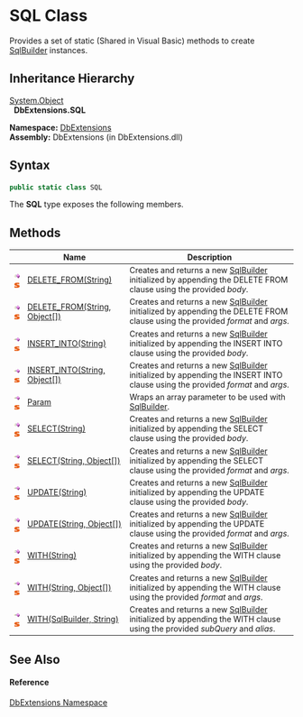SQL Class
=========
Provides a set of static (Shared in Visual Basic) methods to create [SqlBuilder][1] instances.


Inheritance Hierarchy
---------------------
[System.Object][2]  
  **DbExtensions.SQL**  

**Namespace:** [DbExtensions][3]  
**Assembly:** DbExtensions (in DbExtensions.dll)

Syntax
------

```csharp
public static class SQL
```

The **SQL** type exposes the following members.


Methods
-------

                                 | Name                               | Description                                                                                                                       
-------------------------------- | ---------------------------------- | --------------------------------------------------------------------------------------------------------------------------------- 
![Public method]![Static member] | [DELETE_FROM(String)][4]           | Creates and returns a new [SqlBuilder][1] initialized by appending the DELETE FROM clause using the provided *body*.              
![Public method]![Static member] | [DELETE_FROM(String, Object[])][5] | Creates and returns a new [SqlBuilder][1] initialized by appending the DELETE FROM clause using the provided *format* and *args*. 
![Public method]![Static member] | [INSERT_INTO(String)][6]           | Creates and returns a new [SqlBuilder][1] initialized by appending the INSERT INTO clause using the provided *body*.              
![Public method]![Static member] | [INSERT_INTO(String, Object[])][7] | Creates and returns a new [SqlBuilder][1] initialized by appending the INSERT INTO clause using the provided *format* and *args*. 
![Public method]![Static member] | [Param][8]                         | Wraps an array parameter to be used with [SqlBuilder][1].                                                                         
![Public method]![Static member] | [SELECT(String)][9]                | Creates and returns a new [SqlBuilder][1] initialized by appending the SELECT clause using the provided *body*.                   
![Public method]![Static member] | [SELECT(String, Object[])][10]     | Creates and returns a new [SqlBuilder][1] initialized by appending the SELECT clause using the provided *format* and *args*.      
![Public method]![Static member] | [UPDATE(String)][11]               | Creates and returns a new [SqlBuilder][1] initialized by appending the UPDATE clause using the provided *body*.                   
![Public method]![Static member] | [UPDATE(String, Object[])][12]     | Creates and returns a new [SqlBuilder][1] initialized by appending the UPDATE clause using the provided *format* and *args*.      
![Public method]![Static member] | [WITH(String)][13]                 | Creates and returns a new [SqlBuilder][1] initialized by appending the WITH clause using the provided *body*.                     
![Public method]![Static member] | [WITH(String, Object[])][14]       | Creates and returns a new [SqlBuilder][1] initialized by appending the WITH clause using the provided *format* and *args*.        
![Public method]![Static member] | [WITH(SqlBuilder, String)][15]     | Creates and returns a new [SqlBuilder][1] initialized by appending the WITH clause using the provided *subQuery* and *alias*.     


See Also
--------

#### Reference
[DbExtensions Namespace][3]  

[1]: ../SqlBuilder/README.md
[2]: http://msdn.microsoft.com/en-us/library/e5kfa45b
[3]: ../README.md
[4]: DELETE_FROM.md
[5]: DELETE_FROM_1.md
[6]: INSERT_INTO.md
[7]: INSERT_INTO_1.md
[8]: Param.md
[9]: SELECT.md
[10]: SELECT_1.md
[11]: UPDATE.md
[12]: UPDATE_1.md
[13]: WITH_1.md
[14]: WITH_2.md
[15]: WITH.md
[Public method]: ../../_icons/pubmethod.gif "Public method"
[Static member]: ../../_icons/static.gif "Static member"